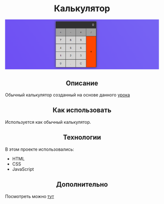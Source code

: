 <h1 align="center">Калькулятор</h1>

![Калькулятор](readme-img.png)

<h2 align="center">Описание</h2>

Обычный калькулятор созданный на основе данного [урока](https://www.youtube.com/watch?v=f0SG2j6d-Kg)

<h2 align="center">Как использовать</h2>

Используется как обычный калькулятор.

<h2 align="center">Технологии</h2>

В этом проекте использовались: 
* HTML
* CSS
* JavaScript

<h2 align="center">Дополнительно</h2>

Посмотреть можно [тут](https://natalielinen.github.io/js-calculator/)

